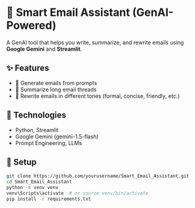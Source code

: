 # 📧 Smart Email Assistant (GenAI-Powered)

A GenAI tool that helps you write, summarize, and rewrite emails using **Google Gemini** and **Streamlit**.

## ✨ Features

- 🧠 Generate emails from prompts
- 📄 Summarize long email threads
- 🔁 Rewrite emails in different tones (formal, concise, friendly, etc.)

## 🧪 Technologies

- Python, Streamlit
- Google Gemini (gemini-1.5-flash)
- Prompt Engineering, LLMs

## 🔧 Setup

```bash
git clone https://github.com/yourusername/Smart_Email_Assistant.git
cd Smart_Email_Assistant
python -m venv venv
venv\Scripts\activate  # or source venv/bin/activate
pip install -r requirements.txt
```
